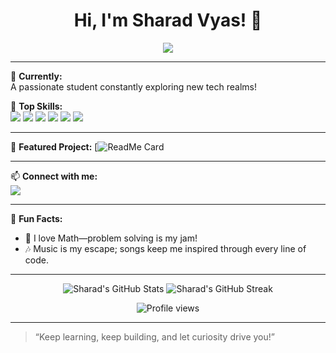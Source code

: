 <!-- Hi there, I'm Sharad! 👋 -->

<h1 align="center">Hi, I'm Sharad Vyas! 🚀</h1>
<p align="center">
  <img src="https://readme-typing-svg.herokuapp.com/?lines=Student+%7C+Deep+Learning+Enthusiast+%7C+Web+Dev+Lover;Always+learning+something+new...&center=true&width=500&height=45">
</p>

---

🌱 **Currently:**  
A passionate student constantly exploring new tech realms!

🔑 **Top Skills:**  
<img src="https://img.shields.io/badge/Deep%20Learning-blueviolet?style=for-the-badge&logo=python&logoColor=white"/>
<img src="https://img.shields.io/badge/Web%20Development-green?style=for-the-badge&logo=javascript&logoColor=white"/>
<img src="https://img.shields.io/badge/Machine%20Learning-lightgrey?style=for-the-badge&logo=scikit-learn&logoColor=white"/>
<img src="https://img.shields.io/badge/Python-%2314354C.svg?&style=for-the-badge&logo=python&logoColor=white"/>
<img src="https://img.shields.io/badge/Javascript-%23F7DF1E.svg?&style=for-the-badge&logo=javascript&logoColor=black"/>
<img src="https://img.shields.io/badge/C-%2300599C.svg?&style=for-the-badge&logo=c&logoColor=white"/>

---

🌟 **Featured Project:**
[![ReadMe Card](https://github.com/sharadvyas123/Green-Gaurd)

---

📫 **Connect with me:**  
[<img src="https://img.shields.io/badge/LinkedIn-SHARAD%20VYAS-blue?style=for-the-badge&logo=linkedin&logoColor=white" />](https://www.linkedin.com/in/sharad-vyas-270310324/)

---

🎵 **Fun Facts:**  
- 🧮 I love Math—problem solving is my jam!
- 🎶 Music is my escape; songs keep me inspired through every line of code.

---

<!-- GitHub Stats Section -->
<p align="center">
  <img src="https://github-readme-stats.vercel.app/api?username=sharadvyas123&show_icons=true&theme=radical&hide_title=true" alt="Sharad's GitHub Stats" />
  <img src="https://github-readme-streak-stats.herokuapp.com/?user=sharadvyas123&theme=radical" alt="Sharad's GitHub Streak" />
</p>

<!-- Visitors Counter -->
<p align="center">
  <img src="https://komarev.com/ghpvc/?username=sharadvyas123&style=for-the-badge&color=blueviolet" alt="Profile views"/>
</p>

---

> “Keep learning, keep building, and let curiosity drive you!”

